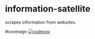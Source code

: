 # information-satellite
scrapes information from websites.

#coverage
[![codecov](https://codecov.io/gh/LegendOfGIT/information-satellite/branch/master/graph/badge.svg)](https://codecov.io/gh/LegendOfGIT/information-satellite)